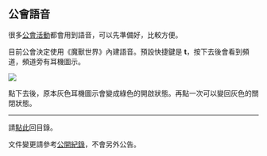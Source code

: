 ## 公會語音

很多[公會活動](https://badbadweather.github.io/activities.html)都會用到語音，可以先準備好，比較方便。

目前公會決定使用《魔獸世界》內建語音。預設快捷鍵是 **t**，按下去後會看到頻道，頻道旁有耳機圖示。

![](https://badbadweather.github.com/voicechat.png)

點下去後，原本灰色耳機圖示會變成綠色的開啟狀態。再點一次可以變回灰色的關閉狀態。

---

請[點此](https://badbadweather.github.io/)回目錄。

文件變更請參考[公開紀錄](https://github.com/badbadweather/badbadweather.github.io/commits/master/voicechat.md)，不會另外公告。
